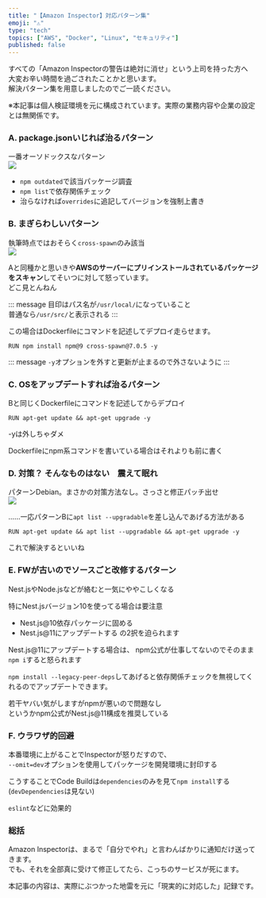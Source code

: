 ```yaml
---
title: "【Amazon Inspector】対応パターン集"
emoji: "⚠️"
type: "tech"
topics: ["AWS", "Docker", "Linux", "セキュリティ"]
published: false
---
```


すべての「Amazon Inspectorの警告は絶対に消せ」という上司を持った方へ<br>
大変お辛い時間を過ごされたことかと思います。<br>
解決パターン集を用意しましたのでご一読ください。

※本記事は個人検証環境を元に構成されています。実際の業務内容や企業の設定とは無関係です。

### A. package.jsonいじれば治るパターン

一番オーソドックスなパターン<br>
![](https://storage.googleapis.com/zenn-user-upload/7dfed7ae1890-20250711.png)
- ```npm outdated```で該当パッケージ調査
- ```npm list```で依存関係チェック
- 治らなければ```overrides```に追記してバージョンを強制上書き

### B. まぎらわしいパターン

執筆時点ではおそらく```cross-spawn```のみ該当<br>
![](https://storage.googleapis.com/zenn-user-upload/e94de380756b-20250711.png)

Aと同種かと思いきや**AWSのサーバーにプリインストールされているパッケージをスキャン**してそいつに対して怒っています。<br>
どこ見とんねん

::: message
目印はパス名が```/usr/local/```になっていること<br>
普通なら```/usr/src/```と表示される
:::

この場合はDockerfileにコマンドを記述してデプロイ走らせます。
``` bash: Dockerfile
RUN npm install npm@9 cross-spawn@7.0.5 -y
```
::: message
```-y```オプションを外すと更新が止まるので外さないように
:::

### C. OSをアップデートすれば治るパターン
Bと同じくDockerfileにコマンドを記述してからデプロイ

``` bash: Dockerfile
RUN apt-get update && apt-get upgrade -y
```
-yは外しちゃダメ

Dockerfileにnpm系コマンドを書いている場合はそれよりも前に書く

### D. 対策？ そんなものはない　震えて眠れ
  パターンDebian。まさかの対策方法なし。さっさと修正パッチ出せ<br>
![](https://storage.googleapis.com/zenn-user-upload/a27e30e42889-20250711.png)

   ......一応パターンBに```apt list --upgradable```を差し込んであげる方法がある

   ``` bash: Dockerfile
   RUN apt-get update && apt list --upgradable && apt-get upgrade -y
   ```

   これで解決するといいね

### E. FWが古いのでソースごと改修するパターン
  Nest.jsやNode.jsなどが絡むと一気にややこしくなる

  特にNest.jsバージョン10を使ってる場合は要注意<br>
  - Nest.js@10依存パッケージに固める
  - Nest.js@11にアップデートする
  の2択を迫られます

  Nest.js@11にアップデートする場合は、
  npm公式が仕事してないのでそのまま```npm i```すると怒られます

  ```npm install --legacy-peer-deps```してあげると依存関係チェックを無視してくれるのでアップデートできます。

  若干ヤバい気がしますがnpmが悪いので問題なし<br>
  というかnpm公式がNest.js@11構成を推奨している

### F. ウラワザ的回避
  本番環境に上がることでInspectorが怒りだすので、<br>
  ```--omit=dev```オプションを使用してパッケージを開発環境に封印する

  こうすることでCode Buildは```dependencies```のみを見て```npm install```する (```devDependencies```は見ない)

  ```eslint```などに効果的

### 総括
Amazon Inspectorは、まるで「自分でやれ」と言わんばかりに通知だけ送ってきます。<br>
でも、それを全部真に受けて修正してたら、こっちのサービスが死にます。

本記事の内容は、実際にぶつかった地雷を元に「現実的に対応した」記録です。
